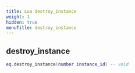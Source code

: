 ```yaml
---
title: Lua destroy_instance
weight: 1
hidden: true
menuTitle: destroy_instance
---
```

## destroy_instance
```lua
eq.destroy_instance(number instance_id) -- void
```